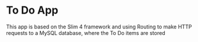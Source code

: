 # To Do App

This app is based on the Slim 4 framework and using Routing to make HTTP requests to a MySQL database, where the To Do items are stored

